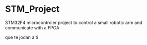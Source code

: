 # STM_Project
STM32F4 microcontroler project to control a small robotic arm and communicate with a FPGA


que te jodan a ti
